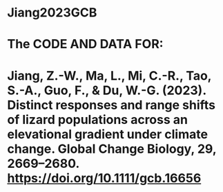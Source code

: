 # Jiang2023GCB
# The CODE AND DATA FOR:
# Jiang, Z.-W., Ma, L., Mi, C.-R., Tao, S.-A., Guo, F., & Du, W.-G. (2023). Distinct responses and range shifts of lizard populations across an elevational gradient under climate change. Global Change Biology, 29, 2669–2680. https://doi.org/10.1111/gcb.16656
